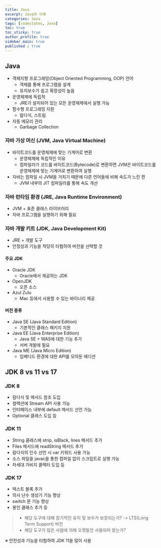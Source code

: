 ```yaml
---
title: Java
excerpt: Java의 이해
categories: Java
tags: [codestates, Java]
toc: true
toc_sticky: true
author_profile: true
sidebar_main: true
published : true
---
```

## Java

- 객체지향 프로그래밍(Object Oriented Programming, OOP) 언어      
    - 객체를 통해 프로그램을 설계          
    - 유지보수가 쉽고 확장성이 높음       
- 운영체제에 독립적
    - JRE가 설치되어 있는 모든 운영체제에서 실행 가능
- 함수형 프로그래밍 지원
    - 람다식, 스트림
- 자동 메모리 관리
    - Garbage Collection

### 자바 가상 머신 (JVM, Java Virtual Machine)
- 바이트코드를 운영체제에 맞는 기계어로 변환
    - 운영체제에 독립적인 이유
    - 컴파일러가 코드를 바이트코드(Bytecode)로 변환하면 JVM은 바이트코드를 운영체제에 맞는 기계어로 변환하여 실행
- 자바는 컴파일 시 JVM을 거치기 때문에 다른 언어들에 비해 속도가 느린 편
    - JVM 내부의 JIT 컴파일러를 통해 속도 개선

### 자바 런타임 환경 (JRE, Java Runtime Environment)  
- JVM + 표준 클래스 라이브러리
- 자바 프로그램을 실행하기 위해 필요

### 자바 개발 키트 (JDK, Java Development Kit) 
- JRE + 개발 도구    
- 안정성과 기능을 적당히 타협하여 버전을 선택할 것

#### 주요 JDK
- Oracle JDK
  - Oracle에서 제공하는 JDK
- OpenJDK
  - 오픈 소스
- Azul Zulu
  - Mac 등에서 사용할 수 있는 바이너리 제공

#### 버전 종류
- Java SE (Java Standard Edition)
  - 기본적인 클래스 패키지 지원
- Java EE (Java Enterprise Edition)
  - Java SE + WAS에 대한 기능 추가
  - 서버 개발에 필요
- Java ME (Java Micro Edition)
  - 임베디드 환경에 대한 API를 모아둔 에디션

## JDK 8 vs 11 vs 17

### JDK 8
- 람다식 및 메서드 참조 도입
- 컬렉션에 Stream API 사용 가능
- 인터페이스 내부에 default 메서드 선언 가능
- Optional 클래스 도입 등

### JDK 11
- String 클래스에 strip, isBlack, lines 메서드 추가
- Files 메서드에 readString 메서드 추가
- 람다식의 인수 선언 시 var 키워드 사용 가능
- 소스 파일을 javac을 통한 컴파일 없이 스크립트로 실행 가능
- 차세대 가비지 콜렉터 도입 등

### JDK 17
- 텍스트 블록 추가
- 의사 난수 생성기 기능 향상
- switch 문 기능 향상
- 봉인 클래스 추가 등

> - 해당 도구에 대해 장기적인 유지 및 보수가 보장되는가? -> LTS(Long Term Support) 버전
> - 해당 도구가 많은 사람에 의해 오랫동안 사용되어 왔는가? 

※ 안전성과 기능을 타협하여 JDK 11을 많이 사용



